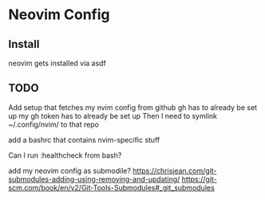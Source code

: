 # Neovim Config

## Install

neovim gets installed via asdf

## TODO

Add setup that fetches my nvim config from github
gh has to already be set up
my gh token has to already be set up
Then I need to symlink ~/.config/nvim/ to that repo

add a bashrc that contains nvim-specific stuff

Can I run :healthcheck from bash?

add my neovim config as submodile?
https://chrisjean.com/git-submodules-adding-using-removing-and-updating/
https://git-scm.com/book/en/v2/Git-Tools-Submodules#_git_submodules
